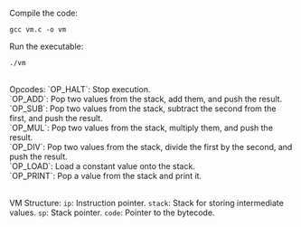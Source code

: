 Compile the code:

```
gcc vm.c -o vm
```

Run the executable:

```
./vm
```
<br>
Opcodes:
`OP_HALT`: Stop execution. <br>
`OP_ADD`: Pop two values from the stack, add them, and push the result.<br>
`OP_SUB`: Pop two values from the stack, subtract the second from the first, and push the result.<br>
`OP_MUL`: Pop two values from the stack, multiply them, and push the result.<br>
`OP_DIV`: Pop two values from the stack, divide the first by the second, and push the result.<br>
`OP_LOAD`: Load a constant value onto the stack.<br>
`OP_PRINT`: Pop a value from the stack and print it.<br>
<br>

VM Structure:
`ip`: Instruction pointer.
`stack`: Stack for storing intermediate values.
`sp`: Stack pointer.
`code`: Pointer to the bytecode.
